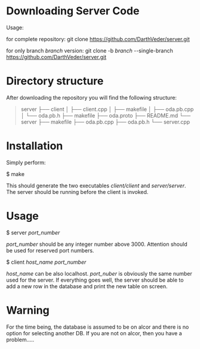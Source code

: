 Downloading Server Code
=======================

Usage:

for complete repository:
git clone  https://github.com/DarthVeder/server.git

for only branch *branch* version:
git clone -b *branch* --single-branch https://github.com/DarthVeder/server.git

Directory structure
===================

After downloading the repository you will find the following structure:

> server
> ├── client
> │   ├── client.cpp
> │   ├── makefile
> │   ├── oda.pb.cpp
> │   └── oda.pb.h
> ├── makefile
> ├── oda.proto
> ├── README.md
> └── server
>     ├── makefile
>     ├── oda.pb.cpp
>     ├── oda.pb.h
>     └── server.cpp


Installation
============

Simply perform:

$ make

This should generate the two executables *client/client* and *server/server*. The server should be running
before the client is invoked. 

Usage
=====

$ server *port_number*

*port_number* should be any integer number above 3000. Attention should be used for reserved
port numbers.

$ client *host_name* *port_number*

*host_name* can be also localhost. *port_nuber* is obviously the same number used for the server.
If everything goes well, the server should be able to add a new row in the database and print the
new table on screen.

Warning
=======

For the time being, the database is assumed to be on alcor and there is no option for selecting another DB. If you are not on alcor, then you have a problem.....
